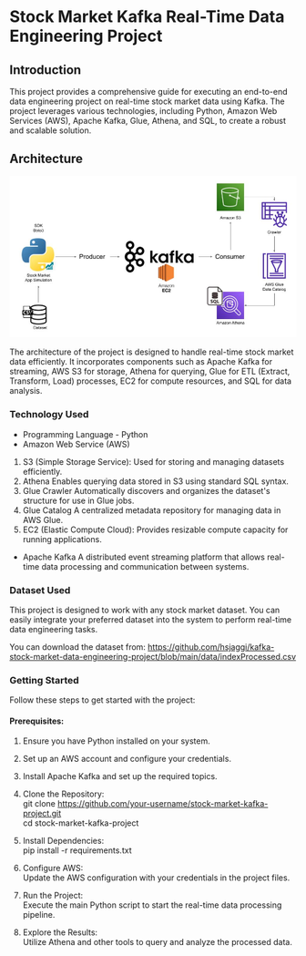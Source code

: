 # Stock Market Kafka Real-Time Data Engineering Project
## Introduction
This project provides a comprehensive guide for executing an end-to-end data engineering project on real-time stock market data using Kafka. The project leverages various technologies, including Python, Amazon Web Services (AWS), Apache Kafka, Glue, Athena, and SQL, to create a robust and scalable solution.

## Architecture
<img src="Architecture.jpg">

The architecture of the project is designed to handle real-time stock market data efficiently. It incorporates components such as Apache Kafka for streaming, AWS S3 for storage, Athena for querying, Glue for ETL (Extract, Transform, Load) processes, EC2 for compute resources, and SQL for data analysis.

### Technology Used

- Programming Language - Python
- Amazon Web Service (AWS)
1. S3 (Simple Storage Service): Used for storing and managing datasets efficiently.
2. Athena Enables querying data stored in S3 using standard SQL syntax.
3. Glue Crawler Automatically discovers and organizes the dataset's structure for use in Glue jobs.
4. Glue Catalog A centralized metadata repository for managing data in AWS Glue.
5. EC2 (Elastic Compute Cloud): Provides resizable compute capacity for running applications.
- Apache Kafka A distributed event streaming platform that allows real-time data processing and communication between systems.

### Dataset Used
This project is designed to work with any stock market dataset. You can easily integrate your preferred dataset into the system to perform real-time data engineering tasks.

You can download the dataset from: https://github.com/hsjaggi/kafka-stock-market-data-engineering-project/blob/main/data/indexProcessed.csv

### Getting Started
Follow these steps to get started with the project:

#### Prerequisites:

1. Ensure you have Python installed on your system.
2. Set up an AWS account and configure your credentials.
3. Install Apache Kafka and set up the required topics.
4. Clone the Repository: <br>
    git clone https://github.com/your-username/stock-market-kafka-project.git <br>
    cd stock-market-kafka-project

5. Install Dependencies: <br>
    pip install -r requirements.txt

6. Configure AWS: <br>
    Update the AWS configuration with your credentials in the project files.

7. Run the Project: <br>
    Execute the main Python script to start the real-time data processing pipeline.

8. Explore the Results: <br>
    Utilize Athena and other tools to query and analyze the processed data.
